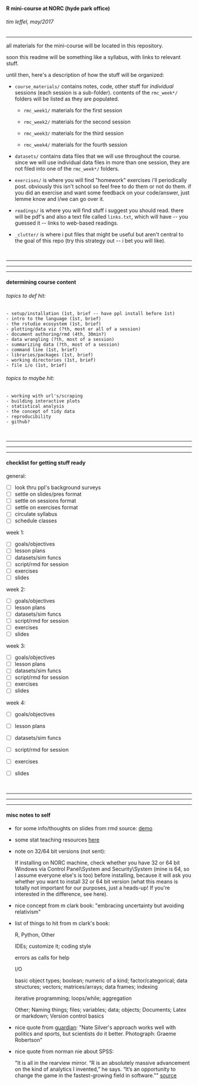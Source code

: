 

#### R mini-course at NORC (hyde park office)
###### tim leffel, may/2017 
<hr>

all materials for the mini-course will be located in this repository.

soon this readme will be something like a syllabus, with links to relevant stuff. 

until then, here's a description of how the stuff will be organized:

  - `course_materials/` contains notes, code, other stuff for _individual_ sessions (each session is a sub-folder). contents of the `rmc_week*/` folders will be listed as they are populated.
  
    - `rmc_week1/` materials for the first session
  
    - `rmc_week2/` materials for the second session
  
    - `rmc_week3/` materials for the third session
  
    - `rmc_week4/` materials for the fourth session
    

  - `datasets/` contains data files that we will use throughout the course. since we will use individual data files in more than one session, they are not filed into one of the `rmc_week*/` folders.
  
  - `exercises/` is where you will find "homework" exercises i'll periodically post. obviously this isn't school so feel free to do them or not do them. if you did an exercise and want some feedback on your code/answer, just lemme know and i/we can go over it.

  - `readings/` is where you will find stuff i suggest you should read. there will be pdf's and also a text file called `links.txt`, which will have -- you guessed it -- links to web-based readings.

  - `_clutter/` is where i put files that might be useful but aren't central to the goal of this repo (try this strategy out -- i bet you will like).

<br>
<hr><hr><hr>

#### determining course content


###### topics to def hit:

	- setup/installation (1st, brief -- have ppl install before 1st)
	- intro to the language (1st, brief)
	- the rstudio ecosystem (1st, brief)
	- plotting/data viz (?th, most or all of a session)
	- document authoring/rmd (4th, 30min?)
	- data wrangling (?th, most of a session)
	- summarizing data (?th, most of a session)
	- command line (1st, brief)
	- libraries/packages (1st, brief)
	- working directories (1st, brief)
	- file i/o (1st, brief)

###### topics to maybe hit:

	- working with url's/scraping 
	- building interactive plots 
	- statistical analysis 
	- the concept of tidy data
	- reproducibility
	- github?

<br>
<hr><hr><hr>

#### checklist for getting stuff ready

general: 
- [ ] look thru ppl's background surveys
- [ ] settle on slides/pres format
- [ ] settle on sessions format
- [ ] settle on exercises format
- [ ] circulate syllabus
- [ ] schedule classes

week 1:
- [ ] goals/objectives
- [ ] lesson plans
- [ ] datasets/sim funcs
- [ ] script/rmd for session
- [ ] exercises
- [ ] slides

week 2:
- [ ] goals/objectives
- [ ] lesson plans
- [ ] datasets/sim funcs
- [ ] script/rmd for session
- [ ] exercises
- [ ] slides

week 3:
- [ ] goals/objectives
- [ ] lesson plans
- [ ] datasets/sim funcs
- [ ] script/rmd for session
- [ ] exercises
- [ ] slides

week 4:
- [ ] goals/objectives
- [ ] lesson plans
- [ ] datasets/sim funcs
- [ ] script/rmd for session
- [ ] exercises
- [ ] slides




<br>
<hr><hr><hr>

#### misc notes to self

- for some info/thoughts on slides from rmd source: [demo](http://data-analytics.net/cep/Schedule_files/presentations_demo.html)

- some stat teaching resources [here](http://www.science.smith.edu/~amcnamara/)

- note on 32/64 bit versions (not sent): 

	If installing on NORC machine, check whether you have 32 or 64 bit Windows via Control Panel\System and Security\System (mine is 64, so I assume everyone else's is too) before installing, because it will ask you whether you want to install 32 or 64 bit version (what this means is totally not important for our purposes, just a heads-up! If you're interested in the difference, see here). 

- nice concept from m clark book: "embracing uncertainty but avoiding relativism"

- list of things to hit from m clark's book:
	
	R, Python, Other

	IDEs; customize it; coding style

	errors as calls for help

	I/O

	basic object types; boolean; numeric of a kind; factor/categorical; data structures; vectors; matrices/arrays; data frames; indexing

	iterative programming; loops/while; aggregation

	Other; Naming things; files; variables; data; objects; Documents; Latex or markdown; Version control basics


- nice quote from [guardian](https://www.theguardian.com/environment/climate-consensus-97-per-cent/2014/mar/25/fivethirtyeight-misrepresents-climate-change-research): 
	"Nate Silver's approach works well with politics and sports, but scientists do it better. Photograph: Graeme Robertson"

- nice quote from norman nie about SPSS: 

	"It is all in the rearview mirror. “R is an absolutely massive advancement on the kind of analytics I invented,” he says. “It’s an opportunity to change the game in the fastest-growing field in software.”" [source](https://www.forbes.com/forbes/2010/0524/opinions-software-norman-nie-spss-ideas-opinions.html)

